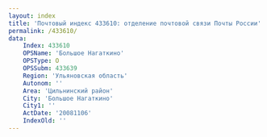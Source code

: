 ```yaml
---
layout: index
title: 'Почтовый индекс 433610: отделение почтовой связи Почты России'
permalink: /433610/
data:
    Index: 433610
    OPSName: 'Большое Нагаткино'
    OPSType: О
    OPSSubm: 433639
    Region: 'Ульяновская область'
    Autonom: ''
    Area: 'Цильнинский район'
    City: 'Большое Нагаткино'
    City1: ''
    ActDate: '20081106'
    IndexOld: ''
---
```

